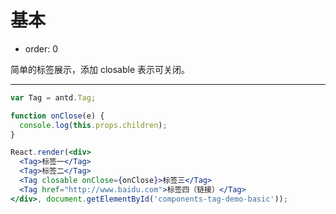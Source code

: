 # 基本

- order: 0

简单的标签展示，添加 closable 表示可关闭。

---

````jsx
var Tag = antd.Tag;

function onClose(e) {
  console.log(this.props.children);
}

React.render(<div>
  <Tag>标签一</Tag>
  <Tag>标签二</Tag>
  <Tag closable onClose={onClose}>标签三</Tag>
  <Tag href="http://www.baidu.com">标签四（链接）</Tag>
</div>, document.getElementById('components-tag-demo-basic'));
````
